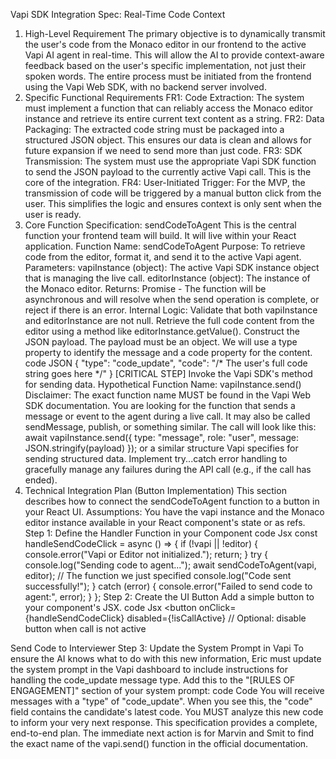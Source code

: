 Vapi SDK Integration Spec: Real-Time Code Context
1. High-Level Requirement
The primary objective is to dynamically transmit the user's code from the Monaco editor in our frontend to the active Vapi AI agent in real-time. This will allow the AI to provide context-aware feedback based on the user's specific implementation, not just their spoken words. The entire process must be initiated from the frontend using the Vapi Web SDK, with no backend server involved.
2. Specific Functional Requirements
FR1: Code Extraction: The system must implement a function that can reliably access the Monaco editor instance and retrieve its entire current text content as a string.
FR2: Data Packaging: The extracted code string must be packaged into a structured JSON object. This ensures our data is clean and allows for future expansion if we need to send more than just code.
FR3: SDK Transmission: The system must use the appropriate Vapi SDK function to send the JSON payload to the currently active Vapi call. This is the core of the integration.
FR4: User-Initiated Trigger: For the MVP, the transmission of code will be triggered by a manual button click from the user. This simplifies the logic and ensures context is only sent when the user is ready.
3. Core Function Specification: sendCodeToAgent
This is the central function your frontend team will build. It will live within your React application.
Function Name: sendCodeToAgent
Purpose: To retrieve code from the editor, format it, and send it to the active Vapi agent.
Parameters:
vapiInstance (object): The active Vapi SDK instance object that is managing the live call.
editorInstance (object): The instance of the Monaco editor.
Returns: Promise<void> - The function will be asynchronous and will resolve when the send operation is complete, or reject if there is an error.
Internal Logic:
Validate that both vapiInstance and editorInstance are not null.
Retrieve the full code content from the editor using a method like editorInstance.getValue().
Construct the JSON payload. The payload must be an object. We will use a type property to identify the message and a code property for the content.
code
JSON
{
  "type": "code_update",
  "code": "/* The user's full code string goes here */"
}
[CRITICAL STEP] Invoke the Vapi SDK's method for sending data.
Hypothetical Function Name: vapiInstance.send()
Disclaimer: The exact function name MUST be found in the Vapi Web SDK documentation. You are looking for the function that sends a message or event to the agent during a live call. It may also be called sendMessage, publish, or something similar.
The call will look like this: await vapiInstance.send({ type: "message", role: "user", message: JSON.stringify(payload) }); or a similar structure Vapi specifies for sending structured data.
Implement try...catch error handling to gracefully manage any failures during the API call (e.g., if the call has ended).
4. Technical Integration Plan (Button Implementation)
This section describes how to connect the sendCodeToAgent function to a button in your React UI.
Assumptions: You have the vapi instance and the Monaco editor instance available in your React component's state or as refs.
Step 1: Define the Handler Function in your Component
code
Jsx
const handleSendCodeClick = async () => {
  if (!vapi || !editor) {
    console.error("Vapi or Editor not initialized.");
    return;
  }
  try {
    console.log("Sending code to agent...");
    await sendCodeToAgent(vapi, editor); // The function we just specified
    console.log("Code sent successfully!");
  } catch (error) {
    console.error("Failed to send code to agent:", error);
  }
};
Step 2: Create the UI Button
Add a simple button to your component's JSX.
code
Jsx
<button
  onClick={handleSendCodeClick}
  disabled={!isCallActive} // Optional: disable button when call is not active
>
  Send Code to Interviewer
</button>
Step 3: Update the System Prompt in Vapi
To ensure the AI knows what to do with this new information, Eric must update the system prompt in the Vapi dashboard to include instructions for handling the code_update message type.
Add this to the "[RULES OF ENGAGEMENT]" section of your system prompt:
code
Code
You will receive messages with a "type" of "code_update". When you see this, the "code" field contains the candidate's latest code. You MUST analyze this new code to inform your very next response.
This specification provides a complete, end-to-end plan. The immediate next action is for Marvin and Smit to find the exact name of the vapi.send() function in the official documentation.